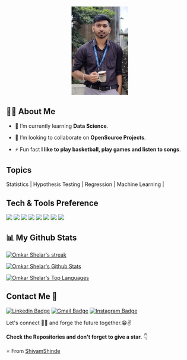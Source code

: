 <p align="center">
  <img src="https://github.com/Omkar0504/Omkar0504/blob/main/WhatsApp%20Image%202022-10-13%20at%208.42.24%20PM.jpeg" width="30%" title="Intro Card" alt="Intro Card">
</p>

 ## 🙋‍♂️ About Me

- 🌱 I’m currently learning **Data Science**.

- 👯 I’m looking to collaborate on **OpenSource Projects**.

- ⚡ Fun fact **I like to play basketball, play games and listen to songs**.
 

## Topics

Statistics | Hypothesis Testing | Regression | Machine Learning |


## Tech & Tools Preference


<img src = "https://img.shields.io/badge/-Python-3776AB?style=flat&logo=Python&logoColor=white">  <img src = "https://img.shields.io/badge/-NumPy-013243?style=flat&logo=NumPy&logoColor=white"> <img src = "https://img.shields.io/badge/-Pandas-150458?style=flat&logo=pandas&logoColor=white"> <img src = "https://img.shields.io/badge/-Matplotlib-FF6666?style=flat&logoColor=white"> <img src = "https://img.shields.io/badge/-Seaborn-5A20CB?style=flat&logoColor=white">   <img src="http://img.shields.io/badge/-Git-F05032?style=flat&logo=git&logoColor=FFFFFF"> <img src="http://img.shields.io/badge/-GitHub-181717?style=flat&logo=GitHub&logoColor=FFFFFF"> <img src="http://img.shields.io/badge/-sklearn-F7931E?style=flat&logo=scikit-learn&logoColor=FFFFFF">



## 📊 My Github Stats

<p align="left">
    <a href="[![GitHub Streak](https://github-readme-streak-stats.herokuapp.com/?user=omkar0504)](https://git.io/streak-stats)">
        <img title="🔥 Get streak stats for your profile at git.io/streak-stats" alt="Omkar Shelar's streak" src="https://github-readme-streak-stats.herokuapp.com/?user=omkar0504&theme=white&hide_border=false&stroke=000000&background=ffffff"/>
    </a>
</p>

<p align="left">
<a href="https://github.com/omkar0504/github-readme-stats"><img alt="Omkar Shelar's Github Stats" src="https://github-readme-stats.vercel.app/api?username=omkar0504&show_icons=true&count_private=true&theme=white&hide_border=false&bg_color=ffffff" /></a>
</p>

<p align="left">
<a href="https://github.com/omkar0504/github-readme-stats"><img alt="Omkar Shelar's Top Languages" src="https://github-readme-stats.vercel.app/api/top-langs/?username=omkar0504&langs_count=8&count_private=true&layout=compact&theme=white&hide_border=false&bg_color=ffffff" /></a>
</p>

<!-- <p align="left">
<a href="https://github.com/omkar0504/github-readme-activity-graph"><img alt="Omkar Shelar's Activity Graph" src="https://activity-graph.herokuapp.com/graph?username=omkar0504&bg_color=0D1117&color=5BCDEC&line=5BCDEC&point=FFFFFF&hide_border=true" /></a>
</p> -->

##  Contact Me :speech_balloon:
[![Linkedin Badge](https://img.shields.io/badge/-omkar-s-6b3007165-blue?style=flat&logo=Linkedin&logoColor=white&link=https://www.linkedin.com/in/omkar-s-6b3007165/)](https://www.linkedin.com/in/omkar-s-6b3007165/)
[![Gmail Badge](https://img.shields.io/badge/-shivamshinde92722@gmail.com-c14438?style=flat&logo=Gmail&logoColor=white&link=mailto:shivamshinde92722@gmail.com)](mailto:shivamshinde92722@gmail.com) 
[![Instagram Badge](https://img.shields.io/badge/-@me_shivam__-e4405f?style=flat&labelColor=f94877&logo=instagram&logoColor=white&link=https://www.instagram.com/me_shivam__/)](https://www.instagram.com/me_shivam__/)




Let's connect 👨‍💻 and forge the future together.😁✌

**Check the Repositories and don't forget to give a star.** 👇

:star: From [ShivamShinde](https://github.com/shivamshinde123)




